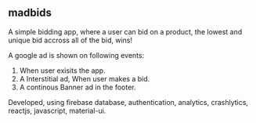 

## madbids

A simple bidding app, where a user can bid on a product, the lowest and unique bid accross all of the bid, wins!

A google ad is shown on following events:

1. When user exisits the app.
2. A Interstitial ad, When user makes a bid.
3. A continous Banner ad in the footer.

Developed, using firebase database, authentication, analytics, crashlytics, reactjs, javascript, material-ui.
